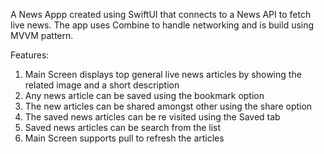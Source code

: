 A News Appp created using SwiftUI that connects to a News API to fetch live news. The app uses Combine to handle networking and is build using MVVM pattern.

Features:
1. Main Screen displays top general live news articles by showing the related image and a short description
2. Any news article can be saved using the bookmark option
3. The new articles can be shared amongst other using the share option
4. The saved news articles can be re visited using the Saved tab
5. Saved news articles can be search from the list
6. Main Screen supports pull to refresh the articles
